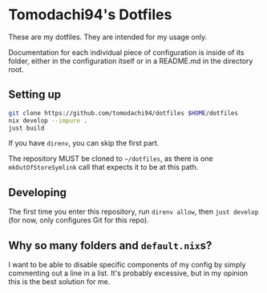 # Tomodachi94's Dotfiles

These are my dotfiles. They are intended for my usage only.

Documentation for each individual piece of configuration is inside of its folder, either in the configuration itself or in a README.md in the directory root.

## Setting up
```sh
git clone https://github.com/tomodachi94/dotfiles $HOME/dotfiles
nix develop --impure .
just build
```

If you have `direnv`, you can skip the first part.

The repository MUST be cloned to `~/dotfiles`, as there is one `mkOutOfStoreSymlink` call that expects it to be at this path.

## Developing

The first time you enter this repository, run `direnv allow`, then `just develop` (for now, only configures Git for this repo).

## Why so many folders and `default.nix`s?

I want to be able to disable specific components of my config by simply commenting out a line in a list. It's probably excessive, but in my opinion this is the best solution for me.
